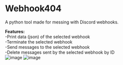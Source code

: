 # Webhook404   
A python tool made for messing with Discord webhooks.   
    
**Features:**   
-Print data (json) of the selected webhook    
-Terminate the selected webhook  
-Send messages to the selected webhook    
-Delete messages sent by the selected webhook by ID    
![image](https://github.com/user-attachments/assets/00b82b2a-ca4e-4dee-a2e1-5ea1ce4e5665)
![image](https://github.com/user-attachments/assets/b3a9f914-8f98-4600-9448-06d8bed11339)

